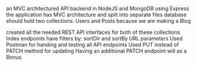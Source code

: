 an MVC architectured API backend
in NodeJS and MongoDB using Express 
the application  has MVC architecture and  split into separate files 
database should hold two collections: 
Users and Posts because we are making a Blog

created all the needed REST API interfaces for both of these collections
Index endpoints have filters by: 
sortDir and sortBy URL parameters
Used Postman for handing and testing all API endpoints
Used PUT instead of PATCH method for updating 
Having an additional PATCH endpoint will as a Bonus